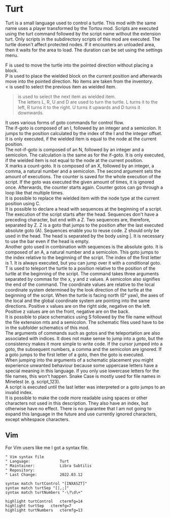 # Turt 

Turt is a small language used to control a turtle. This mod with the same name uses a player 
transformed by the Tortou mod. Scripts are executed using the turt command followed by the script 
name without the extension turt. Only scripts in the subdirectory scripts of this mod are executed. 
The turtle doesn't affect protected nodes. If it encounters an unloaded area, then it waits for the 
area to load. The duration can be set using the settings menu.

F is used to move the turtle into the pointed direction without placing a block.  
P is used to place the wielded block on the current position and afterwards move into the pointed 
direction. No items are taken from the inventory.  
< is used to select the previous item as wielded item.  
> is used to select the next item as wielded item.  
The letters L, R, U and D are used to turn the turtle. L turns it to the left, R turns it to the 
right. U turns it upwards and D turns it downwards.  

It uses various forms of goto commands for control flow.  
The if-goto is composed of an I, followed by an integer and a semicolon. It jumps to the position 
calculated by the index of the I and the integer offset. It is only executed, if the wielded item 
is equal to the node at the current position.  
The not-if-goto is composed of an N, followed by an integer and a semicolon. The calculation is the 
same as for the if-goto. It is only executed, if the wielded item is not equal to the node at the 
current position.  
X marks a count-goto. It is composed of an X, followed by an integer, a comma, a natural number and 
a semicolon. The second argument sets the amount of executions. The counter is saved for the whole 
execution of the script. If the goto was executed the given amount of times, it is ignored once. 
Afterwards, the counter starts again. Counter gotos can go through a loop like that multiple 
times.  
It is possible to replace the wielded item with the node type at the current position using C.  
It is possible to declare a head with sequences at the beginning of a script. The execution of the 
script starts after the head. Sequences don't have a preceding character, but end with a Z. Two 
sequences are, therefore, separated by Z. Z is a goto that jumps to the position after the last 
executed absolute goto (A). Sequences enable you to reuse code. Z should only be used in the head. 
The head is separated by the body using |. It is necessary to use the bar even if the head is 
empty.  
Another goto used in combination with sequences is the absolute goto. It is composed of an A, a 
natural number and a semicolon. This goto jumps to the index relative to the beginning of the 
script. The index of the first letter is 1. It is always executed, but you can jump over it with a 
conditional goto.  
T is used to teleport the turtle to a position relative to the position of the turtle at the 
beginning of the script. The command takes three arguments separated by commas for the x, y and z 
values. A semicolon also signifies the end of the command. The coordinate values are relative to 
the local coordinate system determined by the look direction of the turtle at the beginning of the 
script. When the turtle is facing north (0° yaw), the axes of the local and the global coordinate 
system are pointing into the same directions. Positive x values are on the right side, negative on 
the left.  Positive z values are on the front, negative are on the back.  
It is possible to place schematics using S followed by the file name without the file extension mts 
and a semicolon. The schematic files used have to be in the subfolder schematics of this mod.  
The arguments of commands such as gotos and the teleportation are also associated with indices. It 
does not make sense to jump into a goto, but the consistency makes it more simple to write code. If 
the cursor jumped into a goto, the subsequent numbers, a comma and the semicolon are ignored. If a 
goto jumps to the first letter of a goto, then the goto is executed.  
When jumping into the arguments of a schematic placement you might experience unwanted behaviour 
because some uppercase letters have a special meaning in this language. If you only use lowercase 
letters for the file names, this won't happen. Snake Case is mostly used for file names in Minetest 
(e. g. script_123).  
A script is executed until the last letter was interpreted or a goto jumps to an invalid index.  
It is possible to make the code more readable using spaces or other characters not used in this 
description. They also have an index, but otherwise have no effect. There is no guarantee that I am 
not going to expand this language in the future and use currently ignored characters, except 
whitespace characters.  

## Vim
For Vim users like me I got a syntax file.

```vim
" Vim syntax file
" Language:             Turt
" Maintainer:           Libra Subtilis
" Repository:           
" Last Change:          2022.03.12

syntax match turtControl "[INXASZT]"
syntax match turtSep "[|,;]"
syntax match turtNumbers "-\?\d\+"

highlight turtControl	ctermfg=14
highlight turtSep	ctermfg=7
highlight turtNumbers	ctermfg=13
```


